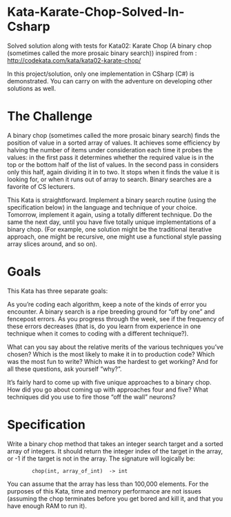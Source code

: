 # Kata-Karate-Chop-Solved-In-Csharp
Solved solution along with tests for Kata02: Karate Chop (A binary chop (sometimes called the more prosaic binary search)) inspired from :  http://codekata.com/kata/kata02-karate-chop/ 

In this project/solution, only one implementation in CSharp (C#) is demonstrated. You can carry on with the adventure on developing other solutions as well.

# The Challenge

A binary chop (sometimes called the more prosaic binary search) finds the position of value in a sorted array of values. It achieves some efficiency by halving the number of items under consideration each time it probes the values: in the first pass it determines whether the required value is in the top or the bottom half of the list of values. In the second pass in considers only this half, again dividing it in to two. It stops when it finds the value it is looking for, or when it runs out of array to search. Binary searches are a favorite of CS lecturers.

This Kata is straightforward. Implement a binary search routine (using the specification below) in the language and technique of your choice. Tomorrow, implement it again, using a totally different technique. Do the same the next day, until you have five totally unique implementations of a binary chop. (For example, one solution might be the traditional iterative approach, one might be recursive, one might use a functional style passing array slices around, and so on).

# Goals

This Kata has three separate goals:

As you’re coding each algorithm, keep a note of the kinds of error you encounter. A binary search is a ripe breeding ground for “off by one” and fencepost errors. As you progress through the week, see if the frequency of these errors decreases (that is, do you learn from experience in one technique when it comes to coding with a different technique?).

What can you say about the relative merits of the various techniques you’ve chosen? Which is the most likely to make it in to production code? Which was the most fun to write? Which was the hardest to get working? And for all these questions, ask yourself “why?”.

It’s fairly hard to come up with five unique approaches to a binary chop. How did you go about coming up with approaches four and five? What techniques did you use to fire those “off the wall” neurons?

# Specification

Write a binary chop method that takes an integer search target and a sorted array of integers. It should return the integer index of the target in the array, or -1 if the target is not in the array. The signature will logically be:

            chop(int, array_of_int)  -> int

You can assume that the array has less than 100,000 elements. For the purposes of this Kata, time and memory performance are not issues (assuming the chop terminates before you get bored and kill it, and that you have enough RAM to run it).
